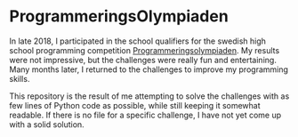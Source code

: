 # ProgrammeringsOlympiaden

In late 2018, I participated in the school qualifiers for the swedish high school programming competition [Programmeringsolympiaden](https://www.progolymp.se/).
My results were not impressive, but the challenges were really fun and entertaining.
Many months later, I returned to the challenges to improve my programming skills.

This repository is the result of me attempting to solve the challenges with as few lines of Python code as possible, while still keeping it somewhat readable.
If there is no file for a specific challenge, I have not yet come up with a solid solution.
